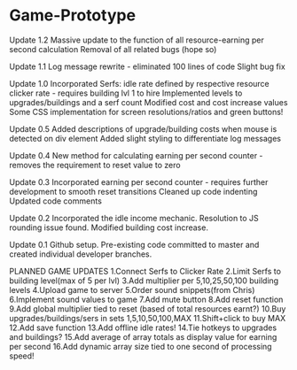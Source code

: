 # Game-Prototype

Update 1.2
Massive update to the function of all resource-earning per second calculation
Removal of all related bugs (hope so)

Update 1.1
Log message rewrite - eliminated 100 lines of code
Slight bug fix

Update 1.0
Incorporated Serfs: idle rate defined by respective resource clicker rate - requires building lvl 1 to hire
Implemented levels to upgrades/buildings and a serf count
Modified cost and cost increase values
Some CSS implementation for screen resolutions/ratios and green buttons!

Update 0.5
Added descriptions of upgrade/building costs when mouse is detected on div element
Added slight styling to differentiate log messages

Update 0.4
New method for calculating earning per second counter - removes the requirement to reset value to zero

Update 0.3
Incorporated earning per second counter - requires further development to smooth reset transitions
Cleaned up code indenting
Updated code comments

Update 0.2
Incorporated the idle income mechanic.
Resolution to JS rounding issue found.
Modified building cost increase.

Update 0.1
Github setup.
Pre-existing code committed to master and created individual developer branches.


PLANNED GAME UPDATES
1.Connect Serfs to Clicker Rate
2.Limit Serfs to building level(max of 5 per lvl)
3.Add multiplier per 5,10,25,50,100 building levels
4.Upload game to server
5.Order sound snippets(from Chris)
6.Implement sound values to game
7.Add mute button
8.Add reset function
9.Add global multiplier tied to reset (based of total resources earnt?)
10.Buy upgrades/buildings/sers in sets 1,5,10,50,100,MAX
11.Shift+click to buy MAX
12.Add save function
13.Add offline idle rates!
14.Tie hotkeys to upgrades and buildings?
15.Add average of array totals as display value for earning per second
16.Add dynamic array size tied to one second of processing speed!

